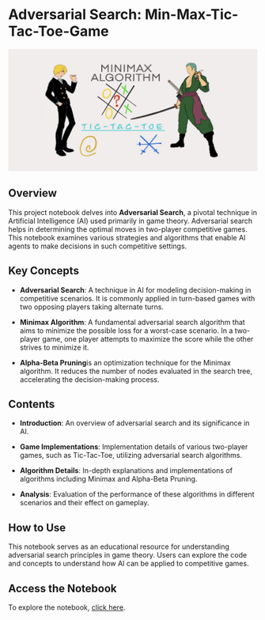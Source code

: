 # Adversarial Search:  Min-Max-Tic-Tac-Toe-Game

![Example Image](images/Capture.png)

## Overview

This project notebook delves into **Adversarial Search**, a pivotal technique in Artificial Intelligence (AI) used primarily in game theory. Adversarial search helps in determining the optimal moves in two-player competitive games. This notebook examines various strategies and algorithms that enable AI agents to make decisions in such competitive settings.

## Key Concepts

- **Adversarial Search**: A technique in AI for modeling decision-making in competitive scenarios. It is commonly applied in turn-based games with two opposing players taking alternate turns.

- **Minimax Algorithm**: A fundamental adversarial search algorithm that aims to minimize the possible loss for a worst-case scenario. In a two-player game, one player attempts to maximize the score while the other strives to minimize it.

- **Alpha-Beta Pruning**is an optimization technique for the Minimax algorithm. It reduces the number of nodes evaluated in the search tree, accelerating the decision-making process.

## Contents

- **Introduction**: An overview of adversarial search and its significance in AI.

- **Game Implementations**: Implementation details of various two-player games, such as Tic-Tac-Toe, utilizing adversarial search algorithms.

- **Algorithm Details**: In-depth explanations and implementations of algorithms including Minimax and Alpha-Beta Pruning.

- **Analysis**: Evaluation of the performance of these algorithms in different scenarios and their effect on gameplay.

## How to Use

This notebook serves as an educational resource for understanding adversarial search principles in game theory. Users can explore the code and concepts to understand how AI can be applied to competitive games.

## Access the Notebook

To explore the notebook, [click here](#AdversialSearch.ipynb). 


